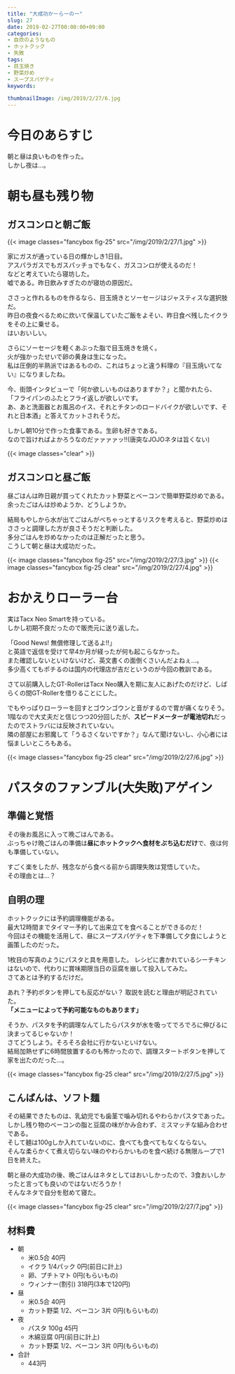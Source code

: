 ```yaml
---
title: "大成功かーらーのー"
slug: 27
date: 2019-02-27T00:00:00+09:00
categories:
- 自炊のようなもの
- ホットクック
- 失敗
tags:
- 目玉焼き
- 野菜炒め
- スープスパゲティ
keywords:

thumbnailImage: /img/2019/2/27/6.jpg
---
```


# 今日のあらすじ

朝と昼は良いものを作った。  
しかし夜は…。
<!--more-->
  
# 朝も昼も残り物

## ガスコンロと朝ご飯

{{< image classes="fancybox fig-25" src="/img/2019/2/27/1.jpg" >}}

家にガスが通っている日の輝かしき1日目。  
アスパラガスでもガスパッチョでもなく、ガスコンロが使えるのだ！  
などと考えていたら寝坊した。  
嘘である。昨日飲みすぎたのが寝坊の原因だ。  
  
ささっと作れるものを作るなら、目玉焼きとソーセージはジャスティスな選択肢だ。  
昨日の夜食べるために炊いて保温していたご飯をよそい、昨日食べ残したイクラをその上に乗せる。  
はいおいしい。  
  
さらにソーセージを軽くあぶった脂で目玉焼きを焼く。  
火が強かったせいで卵の黄身は生になった。  
私は圧倒的半熟派ではあるものの、これはちょっと違う料理の『目玉焼いてない』になりましたね。  
  
今、街頭インタビューで「何か欲しいものはありますか？」と聞かれたら、  
「フライパンのふたとフライ返しが欲しいです。  
あ、あと洗面器とお風呂のイス、それとチタンのロードバイクが欲しいです、それと日本酒」と答えてカットされそうだ。  
  
しかし朝10分で作った食事である。生卵も好きである。  
なので<ssr>旨ければよかろうなのだァァァァッ!!</ssr>(唐突なJOJOネタは旨くない)
  
{{< image classes="clear" >}}

## ガスコンロと昼ご飯

昼ごはんは昨日親が買ってくれたカット野菜とベーコンで簡単野菜炒めである。  
余ったごはんは炒めようか、どうしようか。  
  
結局もやしから水が出てごはんがべちゃっとするリスクを考えると、野菜炒めはささっと調理した方が良さそうだと判断した。  
多分ごはんを炒めなかったのは正解だったと思う。  
こうして朝と昼は大成功だった。   

{{< image classes="fancybox fig-25" src="/img/2019/2/27/3.jpg" >}}
{{< image classes="fancybox fig-25 clear" src="/img/2019/2/27/4.jpg" >}}

# おかえりローラー台

実はTacx Neo Smartを持っている。  
しかし初期不良だったので販売元に送り返した。  
  
「Good News! 無償修理して送るよ!!」  
と英語で返信を受けて<ssr>早4か月</ssr>が経ったが何も起こらなかった。  
また確認しないといけないけど、英文書くの面倒くさいんだよねぇ…。  
多少高くてもポチるのは国内の代理店が吉だというのが今回の教訓である。  
  
さて以前購入したGT-RollerはTacx Neo購入を期に友人にあげたのだけど、しばらくの間GT-Rollerを借りることにした。  
  
でもやっぱりローラーを回すとゴウンゴウンと音がするので胃が痛くなりそう。  
1階なので大丈夫だと信じつつ20分回したが、<b>スピードメーターが電池切れ</b>だったのでストラバには反映されていない。  
隣の部屋にお邪魔して「うるさくないですか？」なんて聞けないし、小心者には悩ましいところもある。  

{{< image classes="fancybox fig-25 clear" src="/img/2019/2/27/6.jpg" >}}

# パスタのファンブル(大失敗)アゲイン

## 準備と覚悟

その後お風呂に入って晩ごはんである。  
ぶっちゃけ晩ごはんの準備は<b>昼にホットクックへ食材をぶち込むだけ</b>で、夜は何も準備していない。  
  
すごく楽をしたが、残念ながら食べる前から<ssr>調理失敗</ssr>は覚悟していた。  
その理由とは…？

## 自明の理

ホットクックには予約調理機能がある。  
最大12時間までタイマー予約して出来立てを食べることができるのだ！  
今回はその機能を活用して、昼にスープスパゲティを下準備して夕食にしようと画策したのだった。  
  
1枚目の写真のようにパスタと具を用意した。
レシピに書かれているシーチキンはないので、代わりに賞味期限当日の豆腐を崩して投入してみた。  
さてあとは予約するだけだ。  
  
あれ？<ssr>予約ボタンを押しても反応がない</ssr>？
取説を読むと理由が明記されていた。  
<b>「メニューによって予約可能なものもあります」</b>  
  
そうか、パスタを予約調理なんてしたらパスタが水を吸って<ssr>でろでろに伸びる</ssr>に決まってるじゃないか！  
さてどうしよう。そろそろ会社に行かないといけない。  
結局加熱せずに6時間放置するのも怖かったので、調理スタートボタンを押して家を出たのだった…。  

{{< image classes="fancybox fig-25 clear" src="/img/2019/2/27/5.jpg" >}}

## こんばんは、ソフト麺

その結果できたものは、<ssr>乳幼児でも歯茎で噛み切れる</ssr>やわらかパスタであった。  
しかし残り物のベーコンの脂と豆腐の味がかみ合わず、ミスマッチな組み合わせである。  
そして麺は100gしか入れていないのに、食べても食べてもなくならない。  
そんな柔らかくて煮え切らない味のやわらかいものを食べ続ける無限ループで1日を終えた。  
  
朝と昼の大成功の後、晩ごはんは<ssr>ネタとしては</ssr>おいしかったので、3食おいしかったと言っても良いのではないだろうか！  
そんなネタで自分を慰めて寝た。

{{< image classes="fancybox fig-25 clear" src="/img/2019/2/27/7.jpg" >}}

## 材料費

+ 朝
  - 米0.5合 40円
  - イクラ 1/4パック 0円(前日に計上)
  - 卵、プチトマト 0円(もらいもの)
  - ウィンナー(割引) 318円(3本で120円)
+ 昼
  - 米0.5合 40円
  - カット野菜 1/2、ベーコン 3片 0円(もらいもの)
+ 夜
  - パスタ 100g 45円
  - 木綿豆腐 0円(前日に計上)
  - カット野菜 1/2、ベーコン 3片 0円(もらいもの)
+ 合計
  - 443円  